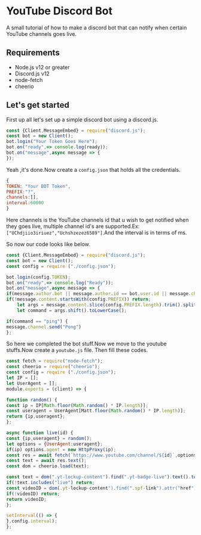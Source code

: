 # YouTube Discord Bot
A small tutorial of how to make a discord bot that can notify when certain YouTube channels goes live.

## Requirements
- Node.js v12 or greater
- Discord.js v12
- node-fetch
- cheerio


## Let's get started 
First up all let's set up a simple discord bot using a discord.js.
```js
const {Client,MessageEmbed} = require("discord.js");
const bot = new Client();
bot.login("Your Token Goes Here");
bot.on("ready",=> console.log(ready));
bot.on("message",async message => {
});
```
Yeah ,it's done.Now create a `config.json` that holds all the credentials.
```js
{
TOKEN: "Your BOT Token",
PREFIX:"?",
channels:[],
interval:60000
}
```
Here channels is the YouTube channels id that u wish to get notified when they goes live, multiple channel id's are supported.Ex: `["UChdjiio3iriuez","Uchshzezez6589"]`.And the interval is in terms of ms.

So now our code looks like below.
```js
const {Client,MessageEmbed} = require("discord.js");
const bot = new Client();
const config = require ("./config.json");

bot.login(config.TOKEN);
bot.on("ready",=> console.log("Ready"));
bot.on("message",async message => {
if(message.author.bot || message.author.id == bot.user.id || message.channel.type == "dm") return;
if(!message.content.startsWith(config.PREFIX)) return;
    let args = message.content.slice(config.PREFIX.length).trim().split(/ +/g);
    let command = args.shift().toLowerCase();

if(command == "ping") {
message.channel.send("Pong")
};
```
So here we completed the bot stuff.Now we move to the youtube stuffs.Now create a `youtube.js` file.
Then fill these codes.

```js 
const fetch = require("node-fetch");
const cheerio = require("cheerio");
const config = require ("./config.json");
let IP = [];
let UserAgent = [];
module.exports = (client) => {

function random() {
const ip = IP[Math.floor(Math.random() * IP.length)];
const useragent = UserAgent[Matt.floor(Math.random() * IP.length)];
return {ip,useragent};
};

async function live(id) {
const {ip,useragent} = random();
let options = {UserAgent:useragent};
if(ip) options.agent = new HttpProxy(ip);
const res = await fetch(`https://www.youtube.com/channel/${id}`,options);
const text = await res.text();
const dom = cheerio.load(text);

const text = dom(".yt-lockup-content").find(".yt-badge-live").text().toLowerCase();
if(!text.includes("live") return;
const videoID = dom(.yt-lockup-content").find(".spf-link").attr("href").split("=")[1];
if(!videoID) return;
return videoID;
};

setInterval(() => {
},config.interval);
};

```

